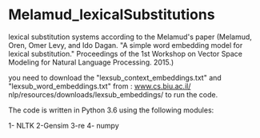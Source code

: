 # Melamud_lexicalSubstitutions
lexical substitution systems according to the Melamud's paper (Melamud, Oren, Omer Levy, and Ido Dagan. "A simple word embedding model for lexical substitution." Proceedings of the 1st Workshop on Vector Space Modeling for Natural Language Processing. 2015.)

you need to download the  "lexsub_context_embeddings.txt" and "lexsub_word_embeddings.txt" from : www.cs.biu.ac.il/
nlp/resources/downloads/lexsub_embeddings/  to run the code.

The code is written in Python 3.6 using the following modules:

1- NLTK
2-Gensim
3-re
4- numpy

